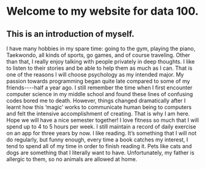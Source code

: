 #  Welcome to my website for data 100.
## This is an introduction of myself.
I have many hobbies in my spare time: going to the gym, playing the piano, Taekwondo, all kinds of sports, go games, and of course traveling. 
Other than that, I really enjoy talking with people privately in deep thoughts.
I like to listen to their stories and be able to help them as much as I can. 
That is one of the reasons I will choose psychology as my intended major.
My passion towards programming began quite late compared to some of my friends----half a year ago. 
I still remember the time when I first encounter computer science in my middle school and found these lines of confusing codes bored me to death.
However, things changed dramatically after I learnt how this ‘magic’ works to communicate human being to computers and felt the intensive accomplishment of creating.
That is why I am here. Hope we will have a nice semester together!
I love fitness so much that I will spend up to 4 to 5 hours per week. I still maintain a record of daily exercise on an app for three years by now.
I like reading. It’s something that I will not do regularly, but funny enough, every time a book catches my interest, I tend to spend all of my time in order to finish reading it.
Pets like cats and dogs are something that I literally want to have. Unfortunately, my father is allergic to them, so no animals are allowed at home.
